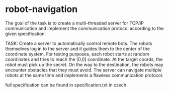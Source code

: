 # robot-navigation

The goal of the task is to create a multi-threaded server for TCP/IP communication and implement the communication protocol
according to the given specification.

TASK:
Create a server to automatically control remote bots. The robots themselves log in to the server and it guides them to the center of the coordinate
system. For testing purposes, each robot starts at random coordinates and tries to reach the [0,0] coordinate. At the target coords, the robot
must pick up the secret. On the way to the destination, the robots may encounter obstacles that they must avoid.
The server can navigate multiple robots at the same time and implements a flawless communication protocol.

full specification can be found in specification.txt in czech
